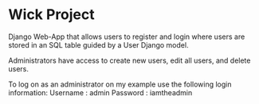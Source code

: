# Wick Project

Django Web-App that allows users to register and login where users are stored in an SQL table guided by a User Django model.

Administrators have access to create new users, edit all users, and delete users.

To log on as an administrator on my example use the following login information:
Username : admin 
Password : iamtheadmin
